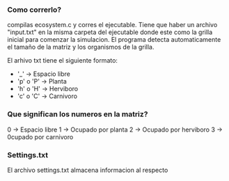 ### Como correrlo?
compilas ecosystem.c y corres el ejecutable.
Tiene que haber un archivo "input.txt" en la misma carpeta del ejecutable donde este como la grilla inicial para comenzar la simulacion. El programa detecta automaticamente el tamaño de la matriz y los organismos de la grilla.

El arhivo txt tiene el siguiente formato:
- '_' -> Espacio libre
- 'p' o 'P' -> Planta
- 'h' o 'H' -> Herviboro
- 'c' o 'C' -> Carnivoro

### Que significan los numeros en la matriz?
0 -> Espacio libre
1 -> Ocupado por planta
2 -> Ocupado por herviboro
3 -> 0cupado por carnivoro

### Settings.txt
El archivo settings.txt almacena informacion al respecto

